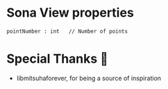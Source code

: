 # Sona View properties
```
pointNumber : int   // Number of points
```

# Special Thanks 🙇
- libmitsuhaforever, for being a source of inspiration